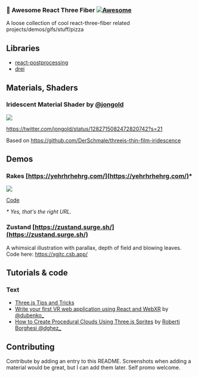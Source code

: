 ### 🍕 Awesome React Three Fiber [![Awesome](https://cdn.rawgit.com/sindresorhus/awesome/d7305f38d29fed78fa85652e3a63e154dd8e8829/media/badge.svg)](https://github.com/sindresorhus/awesome)

A loose collection of cool react-three-fiber related projects/demos/gifs/stuff/pizza

## Libraries

- [react-postprocessing](https://github.com/react-spring/react-postprocessing)
- [drei](https://github.com/react-spring/drei)


## Materials, Shaders

### Iridescent Material Shader by [@jongold](https://twitter.com/jongold)

![](https://raw.githubusercontent.com/gsimone/awesome-react-three-fiber/master/screenshots/iridescent.png)

https://twitter.com/jongold/status/1282715082472820742?s=21

Based on https://github.com/DerSchmale/threejs-thin-film-iridescence


## Demos

### Rakes [https://yehrhrhehrg.com/](https://yehrhrhehrg.com/)*
[![](https://raw.githubusercontent.com/gsimone/awesome-react-three-fiber/master/screenshots/rakes.jpg)](https://yehrhrhehrg.com/)

[Code](https://github.com/nickmcmillan/rake)

_* Yes, that's the right URL._

### Zustand [https://zustand.surge.sh/](https://zustand.surge.sh/)
A whimsical illustration with parallax, depth of field and blowing leaves. Code here: https://xgjtc.csb.app/

## Tutorials & code

### Text

- [Three.js Tips and Tricks](https://discoverthreejs.com/tips-and-tricks/)
- [Write your first VR web application using React and WebXR](https://blog.dubenko.dev/react-xr/) by [@dubenko_](https://twitter.com/dubenko_)
- [How to Create Procedural Clouds Using Three.js Sprites](https://tympanus.net/codrops/2020/01/28/how-to-create-procedural-clouds-using-three-js-sprites/) by [Roberti Borghesi @dghez_](https://twitter.com/dghez_)

## Contributing

Contribute by adding an entry to this README. Screenshots when adding a material would be great, but I can add them later. Self promo welcome.
